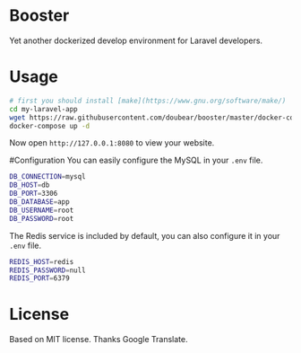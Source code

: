 # Booster
Yet another dockerized develop environment for Laravel developers.

# Usage
```bash
# first you should install [make](https://www.gnu.org/software/make/)
cd my-laravel-app
wget https://raw.githubusercontent.com/doubear/booster/master/docker-compose.yml
docker-compose up -d
```

Now open `http://127.0.0.1:8080` to view your website.

#Configuration
You can easily configure the MySQL in your `.env` file.

```bash
DB_CONNECTION=mysql
DB_HOST=db
DB_PORT=3306
DB_DATABASE=app
DB_USERNAME=root
DB_PASSWORD=root
```

The Redis service is included by default, you can also configure it in your `.env` file.

```bash
REDIS_HOST=redis
REDIS_PASSWORD=null
REDIS_PORT=6379
```

# License

Based on MIT license. Thanks Google Translate.
